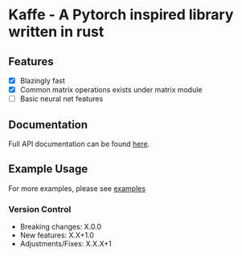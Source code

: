 # Kaffe - A Pytorch inspired library written in rust 

## Features 
- [X] Blazingly fast
- [X] Common matrix operations exists under matrix module
- [ ] Basic neural net features

## Documentation
Full API documentation can be found [here](https://docs.rs/kaffe/latest/kaffe/).

## Example Usage

For more examples, please see [examples](./examples/)

### Version Control 

- Breaking changes: X.0.0
- New features: X.X+1.0
- Adjustments/Fixes: X.X.X+1
